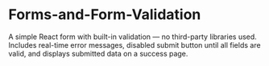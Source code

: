 # Forms-and-Form-Validation
A simple React form with built-in validation — no third-party libraries used. Includes real-time error messages, disabled submit button until all fields are valid, and displays submitted data on a success page.
